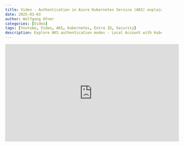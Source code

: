 ```yaml
---
title: Video - Authentication in Azure Kubernetes Service (AKS) explained
date: 2025-03-03
author: Wolfgang Ofner
categories: [Video]
tags: [Youtube, Video, AKS, Kubernetes, Entra ID, Security]
description: Explore AKS authentication modes - Local Account with Kubernetes RBAC, Entra ID with Kubernetes RBAC, and Entra ID with Azure RBAC. Demos included! 
---
```


<iframe width="560" height="315" src="https://www.youtube.com/embed/tuXJMHfNqyU" title="YouTube video player" frameborder="0" allow="accelerometer; autoplay; clipboard-write; encrypted-media; gyroscope; picture-in-picture; web-share" referrerpolicy="strict-origin-when-cross-origin" allowfullscreen></iframe>